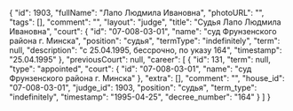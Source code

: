 {
    "id": 1903,
    "fullName": "Лапо Людмила Ивановна",
    "photoURL": "",
    "tags": [],
    "comment": "",
    "layout": "judge",
    "title": "Судья Лапо Людмила Ивановна",
    "court": {
        "id": "07-008-03-01",
        "name": "суд Фрунзенского района г. Минска",
        "position": "судья",
        "termType": "indefinitely",
        "term": null,
        "description": "c 25.04.1995, бессрочно, по указу 164",
        "timestamp": "25.04.1995"
    },
    "previousCourt": null,
    "career": [
        {
            "id": 131,
            "term": null,
            "type": "appointed",
            "court": {
                "id": "07-008-03-01",
                "name": "суд Фрунзенского района г. Минска"
            },
            "extra": [],
            "comment": "",
            "house_id": "07-008-03-01",
            "judge_id": 1903,
            "position": "судья",
            "term_type": "indefinitely",
            "timestamp": "1995-04-25",
            "decree_number": "164"
        }
    ]
}
